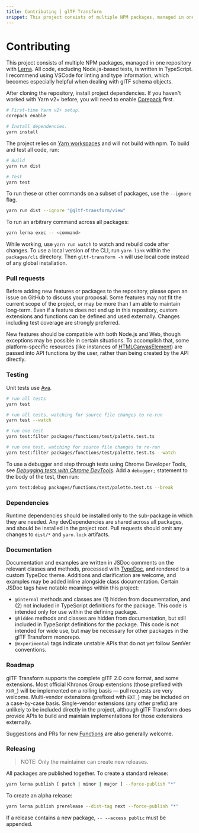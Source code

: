 ```yaml
---
title: Contributing | glTF Transform
snippet: This project consists of multiple NPM packages, managed in one repository with Lerna. All code, excluding Node.js-based tests, is written in TypeScript…
---
```


# Contributing

This project consists of multiple NPM packages, managed in one repository with
[Lerna](https://lerna.js.org/). All code, excluding Node.js-based tests, is written in TypeScript.
I recommend using VSCode for linting and type information, which becomes especially helpful
when dealing with glTF schema objects.

After cloning the repository, install project dependencies. If you haven't worked with Yarn v2+ before, you will need to enable [Corepack](https://yarnpkg.com/corepack) first.

```bash
# First-time Yarn v2+ setup.
corepack enable

# Install dependencies.
yarn install
```

The project relies on [Yarn workspaces](https://classic.yarnpkg.com/docs/workspaces/) and will not build with npm. To build and test all code,
run:

```bash
# Build
yarn run dist

# Test
yarn test
```

To run these or other commands on a subset of packages, use the `--ignore` flag.

```bash
yarn run dist --ignore "@gltf-transform/view"
```

To run an arbitrary command across all packages:

```bash
yarn lerna exec -- <command>
```

While working, use `yarn run watch` to watch and rebuild code after changes. To use a local
version of the CLI, run `yarn link` within the `packages/cli` directory. Then
`gltf-transform -h` will use local code instead of any global installation.

### Pull requests

Before adding new features or packages to the repository, please open an issue on GitHub to discuss
your proposal. Some features may not fit the current scope of the project, or may be more than I am
able to maintain long-term. Even if a feature does not end up in this repository, custom
extensions and functions can be defined and used externally. Changes including test coverage are
strongly preferred.

New features should be compatible with both Node.js and Web, though exceptions may be possible in
certain situations. To accomplish that, some platform-specific resources (like instances of
[HTMLCanvasElement](https://developer.mozilla.org/en-US/docs/Web/API/Canvas_API)) are passed into
API functions by the user, rather than being created by the API directly.

### Testing

Unit tests use [Ava](https://github.com/avajs/ava).

```bash
# run all tests
yarn test

# run all tests, watching for source file changes to re-run
yarn test --watch

# run one test
yarn test:filter packages/functions/test/palette.test.ts

# run one test, watching for source file changes to re-run
yarn test:filter packages/functions/test/palette.test.ts --watch
```

To use a debugger and step through tests using Chrome Developer Tools, see [_Debugging tests with Chrome DevTools_](https://github.com/avajs/ava/blob/main/docs/recipes/debugging-with-chrome-devtools.md). Add a `debugger;` statement to the body of the test, then run:

```bash
yarn test:debug packages/functions/test/palette.test.ts --break
```

### Dependencies

Runtime dependencies should be installed only to the sub-package in which they are needed. Any
devDependencies are shared across all packages, and should be installed in the project root. Pull
requests should omit any changes to `dist/*` and `yarn.lock` artifacts.

### Documentation

Documentation and examples are written in JSDoc comments on the relevant classes and methods,
processed with [TypeDoc](https://typedoc.org/), and rendered to a custom TypeDoc theme. Additions
and clarification are welcome, and examples may be added inline alongside class documentation.
Certain JSDoc tags have notable meanings within this project:

- `@internal` methods and classes are (1) hidden from documentation, and (2) not included in
  TypeScript definitions for the package. This code is intended only for use within the defining
  package.
- `@hidden` methods and classes are hidden from documentation, but still included in TypeScript
  definitions for the package. This code is not intended for wide use, but may be necessary for
  other packages in the glTF Transform monorepo.
- `@experimental` tags indicate unstable APIs that do not yet follow SemVer conventions.

### Roadmap

glTF Transform supports the complete glTF 2.0 core format, and some extensions. Most official Khronos Group extensions (those prefixed with `KHR_`) will be implemented on a rolling basis — pull requests are very welcome. Multi-vendor extensions (prefixed with `EXT_`) may be included on a case-by-case basis. Single-vendor extensions (any other prefix) are unlikely to be included directly in the project, although glTF Transform does provide APIs to build and maintain implementations for those extensions externally.

Suggestions and PRs for new [Functions](/functions) are also generally welcome.

### Releasing

> NOTE: Only the maintainer can create new releases.

All packages are published together. To create a standard release:

```bash
yarn lerna publish [ patch | minor | major ] --force-publish "*"
```

To create an alpha release:

```bash
yarn lerna publish prerelease --dist-tag next --force-publish "*"
```

If a release contains a new package, `-- --access public` must be appended.
